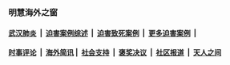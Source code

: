 
### 明慧海外之窗

####  [武汉肺炎](indexes/365.md?t=04110901) &nbsp;|&nbsp;  [迫害案例综述](indexes/328.md?t=04110901) &nbsp;|&nbsp; [迫害致死案例](indexes/277.md?t=04110901)  &nbsp;|&nbsp; [更多迫害案例](indexes/81.md?t=04110901)  &nbsp;|&nbsp; 
####  [时事评论](indexes/19.md?t=04110901) &nbsp;|&nbsp; [海外简讯](indexes/245.md?t=04110901)&nbsp;|&nbsp;  [社会支持](indexes/140.md?t=04110901) &nbsp;|&nbsp; [褒奖决议](indexes/282.md?t=04110901) &nbsp;|&nbsp; [社区报道](indexes/91.md?t=04110901)  &nbsp;|&nbsp; [天人之间](indexes/78.md?t=04110901) 

